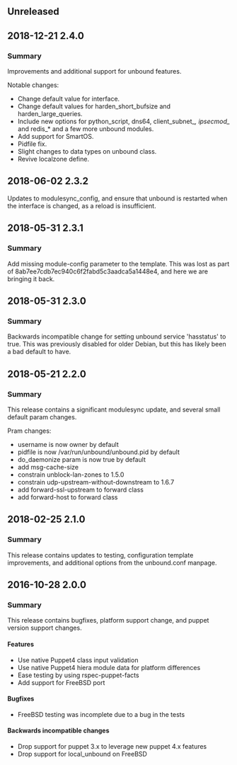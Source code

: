 ## Unreleased

## 2018-12-21 2.4.0
### Summary
Improvements and additional support for unbound features.

Notable changes:
  * Change default value for interface.
  * Change default values for harden_short_bufsize and harden_large_queries.
  * Include new options for python_script, dns64, client_subnet_*, ipsecmod_* and redis_* and a few more unbound modules.
  * Add support for SmartOS.
  * Pidfile fix.
  * Slight changes to data types on unbound class.
  * Revive localzone define.

## 2018-06-02 2.3.2
Updates to modulesync_config, and ensure that unbound is restarted when the
interface is changed, as a reload is insufficient.

## 2018-05-31 2.3.1
### Summary
Add missing module-config parameter to the template.  This was lost as part of 8ab7ee7cdb7ec940c6f2fabd5c3aadca5a1448e4, and here we are bringing it back.

## 2018-05-31 2.3.0
### Summary
Backwards incompatible change for setting unbound service 'hasstatus' to true.  This was previously disabled for older Debian, but this has likely been a bad default to have.


## 2018-05-21 2.2.0
### Summary
This release contains a significant modulesync update, and several small default param changes.

Pram changes:
  * username is now owner by default
  * pidfile is now /var/run/unbound/unbound.pid by default
  * do_daemonize param is now true by default
  * add msg-cache-size
  * constrain unblock-lan-zones to 1.5.0
  * constrain udp-upstream-without-downstream to 1.6.7
  * add forward-ssl-upstream to forward class
  * add forward-host to forward class


## 2018-02-25 2.1.0
### Summary
This release contains updates to testing, configuration template improvements,
and additional options from the unbound.conf manpage.

## 2016-10-28 2.0.0
### Summary
This release contains bugfixes, platform support change, and puppet version
support changes.

#### Features
 - Use native Puppet4 class input validation
 - Use native Puppet4 hiera module data for platform differences
 - Ease testing by using rspec-puppet-facts
 - Add support for FreeBSD port

#### Bugfixes
 - FreeBSD testing was incomplete due to a bug in the tests

#### Backwards incompatible changes
 - Drop support for puppet 3.x to leverage new puppet 4.x features
 - Drop support for local_unbound on FreeBSD



